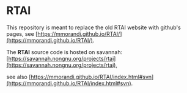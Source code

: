 # RTAI
This repository is meant to replace the old RTAI website with github's pages, see 
[https://mmorandi.github.io/RTAI/](https://mmorandi.github.io/RTAI/).

The **RTAI** source code is hosted on savannah:
[https://savannah.nongnu.org/projects/rtai](https://savannah.nongnu.org/projects/rtai),

see also [https://mmorandi.github.io/RTAI/index.html#svn](https://mmorandi.github.io/RTAI/index.html#svn).
